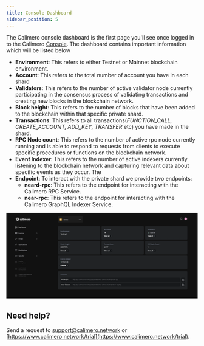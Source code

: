 ```yaml
---
title: Console Dashboard
sidebar_position: 5
---
```


The Calimero console dashboard is the first page you'll see once logged in to the Calimero [Console](https://app.calimero.network/dashboard). The dashboard contains important information which will be listed below

- **Environment**: This refers to either Testnet or Mainnet blockchain environment.
- **Account**: This refers to the total number of account you have in each shard
- **Validators**: This refers to the number of active validator node currently participating in the consensus process of validating transactions and creating new blocks in the blockchain network.
- **Block height**:  This refers to the number of blocks that have been added to the blockchain within that specific private shard.
- **Transactions**: This refers to all transactions(_FUNCTION_CALL, CREATE_ACCOUNT, ADD_KEY, TRANSFER_ etc) you have made in the shard.
- **RPC Node count**: This refers to the number of active rpc node currently running and is able to respond to requests from clients to execute specific procedures or functions on the blockchain network.
- **Event Indexer**: This refers to the number of active indexers currently listening to the blockchain network and capturing relevant data about specific events as they occur. The
- **Endpoint**: To interact with the private shard we provide two endpoints:
    - **neard-rpc**: This refers to the endpoint for interacting with the Calimero RPC Service.
    - **near-rpc**: This refers to the endpoint for interacting with the Calimero GraphQL Indexer Service.

![](../../static/img/dahboard.png)

## Need help?

Send a request to [support@calimero.network](mailto:support@calimero.network) or [https://www.calimero.network/trial](https://www.calimero.network/trial).